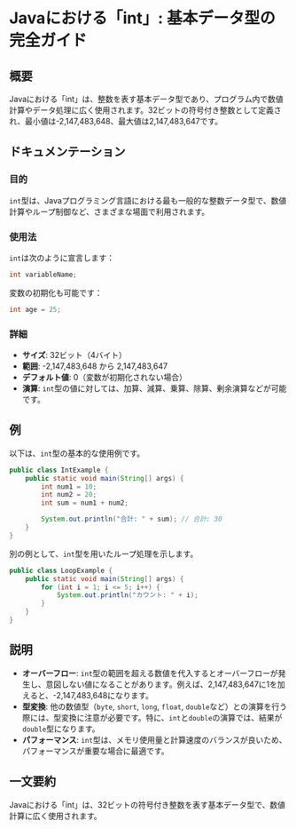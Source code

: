 <!--
Meta Description: # Javaにおける「int」: 基本データ型の完全ガイド ## 概要 Javaにおける「int」は、整数を表す基本データ型であり、プログラム内で数値計算やデータ処理に広く使用されます。32ビットの符号付き整数として定義され、最小値は-2,147,483,648、最大値は2,147,483,647で...
Meta Keywords: int, 147, 483, java, public
-->

# Javaにおける「int」: 基本データ型の完全ガイド

## 概要
Javaにおける「int」は、整数を表す基本データ型であり、プログラム内で数値計算やデータ処理に広く使用されます。32ビットの符号付き整数として定義され、最小値は-2,147,483,648、最大値は2,147,483,647です。

## ドキュメンテーション
### 目的
`int`型は、Javaプログラミング言語における最も一般的な整数データ型で、数値計算やループ制御など、さまざまな場面で利用されます。

### 使用法
`int`は次のように宣言します：

```java
int variableName;
```

変数の初期化も可能です：

```java
int age = 25;
```

### 詳細
- **サイズ**: 32ビット（4バイト）
- **範囲**: -2,147,483,648 から 2,147,483,647
- **デフォルト値**: 0（変数が初期化されない場合）
- **演算**: `int`型の値に対しては、加算、減算、乗算、除算、剰余演算などが可能です。

## 例
以下は、`int`型の基本的な使用例です。

```java
public class IntExample {
    public static void main(String[] args) {
        int num1 = 10;
        int num2 = 20;
        int sum = num1 + num2;

        System.out.println("合計: " + sum); // 合計: 30
    }
}
```

別の例として、`int`型を用いたループ処理を示します。

```java
public class LoopExample {
    public static void main(String[] args) {
        for (int i = 1; i <= 5; i++) {
            System.out.println("カウント: " + i);
        }
    }
}
```

## 説明
- **オーバーフロー**: `int`型の範囲を超える数値を代入するとオーバーフローが発生し、意図しない値になることがあります。例えば、2,147,483,647に1を加えると、-2,147,483,648になります。
- **型変換**: 他の数値型（`byte`, `short`, `long`, `float`, `double`など）との演算を行う際には、型変換に注意が必要です。特に、`int`と`double`の演算では、結果が`double`型になります。
- **パフォーマンス**: `int`型は、メモリ使用量と計算速度のバランスが良いため、パフォーマンスが重要な場合に最適です。

## 一文要約
Javaにおける「int」は、32ビットの符号付き整数を表す基本データ型で、数値計算に広く使用されます。